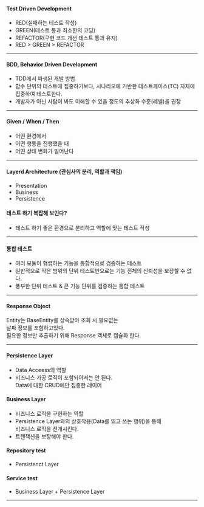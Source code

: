 #### Test Driven Development
- RED(실패하는 테스트 작성)
- GREEN(테스트 통과 최소한의 코딩)
- REFACTOR(구현 코드 개선 테스트 통과 유지)
- RED > GREEN > REFACTOR

---

#### BDD, Behavior Driven Development
- TDD에서 파생된 개발 방법
- 함수 단위의 테스트에 집중하기보다,
  시나리오에 기반한 테스트케이스(TC) 자체에 집중하여 테스트한다.
- 개발자가 아닌 사람이 봐도 이해할 수 있을 정도의 
  추상화 수준(레벨)을 권장

---

#### Given / When / Then
- 어떤 환경에서
- 어떤 행동을 진행했을 때
- 어떤 상태 변화가 일어난다

--- 

#### Layerd Architecture (관심사의 분리, 역할과 책임)
- Presentation
- Business
- Persistence

#### 테스트 하기 복잡해 보인다?
- 테스트 하기 좋은 환경으로 분리하고 역할에 맞는 테스트 작성

--- 

#### 통합 테스트
- 여러 모듈이 협렵하는 기능을 통합적으로 검증하는 테스트
- 일반적으로 작은 범위의 단위 테스트만으로는 
  기능 전체의 신뢰성을 보장할 수 없다.
- 풍부한 단위 테스트 & 큰 기능 단위를 검증하는 통합 테스트

--- 

#### Response Object
Entity는 BaseEntity를 상속받아 조회 시 필요없는   
날짜 정보를 포함하고있다.  
필요한 정보만 추출하기 위해 Response 객체로 캡슐화 한다.

---

#### Persistence Layer
- Data Acceess의 역할
- 비즈니스 가공 로직이 포함되어서는 안 된다.  
  Data에 대한 CRUD에만 집중한 레이어

#### Business Layer
- 비즈니스 로직을 구현하는 역할
- Persistence Layer와의 상호작용(Data를 읽고 쓰는 행위)을 통해  
  비즈니스 로직을 전개시킨다.
- 트랜잭션을 보장해야 한다.

#### Repository test
- Persistenct Layer

#### Service test
- Business Layer + Persistence Layer

--- 
